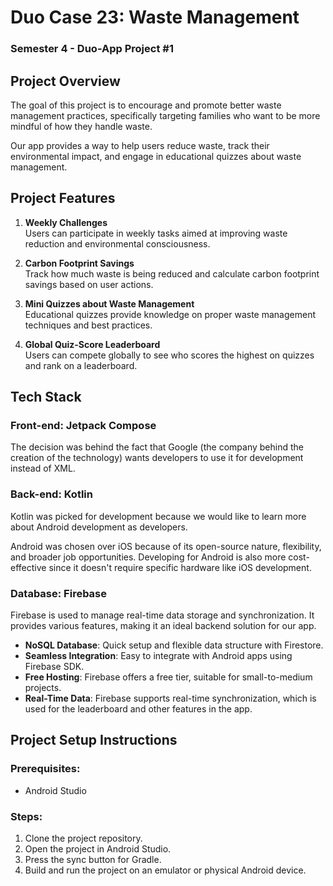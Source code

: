 # Duo Case 23: Waste Management  
### Semester 4 - Duo-App Project #1

<!-- -->

## Project Overview
The goal of this project is to encourage and promote better waste management practices, 
specifically targeting families who want to be more mindful of how they handle waste. 

Our app provides a way to help users reduce waste, track their environmental impact, and engage in educational quizzes about waste management.


## Project Features
1. **Weekly Challenges**  
   Users can participate in weekly tasks aimed at improving waste reduction and environmental consciousness.
   
2. **Carbon Footprint Savings**  
   Track how much waste is being reduced and calculate carbon footprint savings based on user actions.
   
3. **Mini Quizzes about Waste Management**  
   Educational quizzes provide knowledge on proper waste management techniques and best practices.
   
4. **Global Quiz-Score Leaderboard**  
   Users can compete globally to see who scores the highest on quizzes and rank on a leaderboard.


## Tech Stack

### Front-end: Jetpack Compose 
The decision was behind the fact that Google (the company behind the creation of the technology)
wants developers to use it for development instead of XML.

### Back-end: Kotlin
Kotlin was picked for development because we would like to learn more about Android development
as developers.

Android was chosen over iOS because of its open-source nature, flexibility, and broader job opportunities. 
Developing for Android is also more cost-effective since it doesn't require specific hardware like iOS development.


### Database: **Firebase**
Firebase is used to manage real-time data storage and synchronization. 
It provides various features, making it an ideal backend solution for our app.

- **NoSQL Database**: Quick setup and flexible data structure with Firestore.
- **Seamless Integration**: Easy to integrate with Android apps using Firebase SDK.
- **Free Hosting**: Firebase offers a free tier, suitable for small-to-medium projects.
- **Real-Time Data**: Firebase supports real-time synchronization, which is used for the leaderboard and other features in the app.



## Project Setup Instructions

### Prerequisites:
- Android Studio

### Steps:
1. Clone the project repository.
2. Open the project in Android Studio.
3. Press the sync button for Gradle.
4. Build and run the project on an emulator or physical Android device.